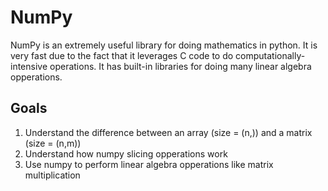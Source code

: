 # NumPy
NumPy is an extremely useful library for doing mathematics in python.  It is very fast due to the fact that it leverages C code to do computationally-intensive operations.   It has built-in libraries for doing many linear algebra opperations.

## Goals
<ol>
<li>Understand the difference between an array (size = (n,)) and a matrix (size = (n,m))</li>
<li>Understand how numpy slicing opperations work</li>
<li>Use numpy to perform linear algebra opperations like matrix multiplication</li>
</ol>
